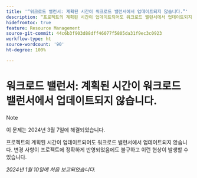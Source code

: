 ```yaml
---
title: '“워크로드 밸런서: 계획된 시간이 워크로드 밸런서에서 업데이트되지 않습니다.”'
description: “프로젝트의 계획된 시간이 업데이트되어도 워크로드 밸런서에서 업데이트되지 않습니다. 변경 사항이 프로젝트에 정확하게 반영되었음에도 불구하고 이런 현상이 발생할 수 있습니다.”
hidefromtoc: true
feature: Resource Management
source-git-commit: 44c6b3f903d88dff46077f5805da31f9ec3c0923
workflow-type: ht
source-wordcount: '90'
ht-degree: 100%

---
```



# 워크로드 밸런서: 계획된 시간이 워크로드 밸런서에서 업데이트되지 않습니다.

>[!NOTE]
>
>이 문제는 2024년 3월 7일에 해결되었습니다.

프로젝트의 계획된 시간이 업데이트되어도 워크로드 밸런서에서 업데이트되지 않습니다. 변경 사항이 프로젝트에 정확하게 반영되었음에도 불구하고 이런 현상이 발생할 수 있습니다.

_2024년 1월 10일에 처음 보고되었습니다._
